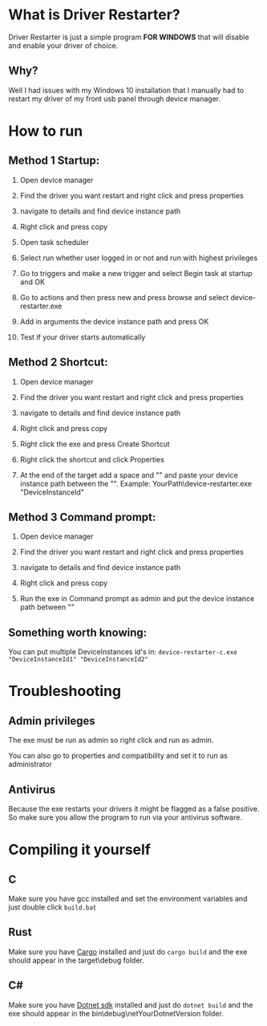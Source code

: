# What is Driver Restarter?

Driver Restarter is just a simple program **FOR WINDOWS** that will disable and enable your driver of choice.

## Why?

Well I had issues with my Windows 10 installation that I manually had to restart my driver of my front usb panel through device manager.

# How to run

## Method 1 Startup:

1. Open device manager

2. Find the driver you want restart and right click and press properties

3. navigate to details and find device instance path

4. Right click and press copy

5. Open task scheduler

6. Select run whether user logged in or not and run with highest privileges

7. Go to triggers and make a new trigger and select Begin task at startup and OK

8. Go to actions and then press new and press browse and select device-restarter.exe

9. Add in arguments the device instance path and press OK

10. Test if your driver starts automatically

## Method 2 Shortcut: 

1. Open device manager

2. Find the driver you want restart and right click and press properties

3. navigate to details and find device instance path

4. Right click and press copy

5. Right click the exe and press Create Shortcut

6. Right click the shortcut and click Properties

7. At the end of the target add a space and "" and paste your device instance path between the "". Example: YourPath\device-restarter.exe "DeviceInstanceId"

## Method 3 Command prompt:

1. Open device manager

2. Find the driver you want restart and right click and press properties

3. navigate to details and find device instance path

4. Right click and press copy

5. Run the exe in Command prompt as admin and put the device instance path between ""

## Something worth knowing:

You can put multiple DeviceInstances id's in: ```device-restarter-c.exe "DeviceInstanceId1" "DeviceInstanceId2"```

# Troubleshooting

## Admin privileges

The exe must be run as admin so right click and run as admin.

You can also go to properties and compatibility and set it to run as administrator

## Antivirus

Because the exe restarts your drivers it might be flagged as a false positive. So make sure you allow the program to run via your antivirus software.

# Compiling it yourself

## C

Make sure you have gcc installed and set the environment variables and just double click ```build.bat```

## Rust

Make sure you have [Cargo](https://www.rust-lang.org/tools/install) installed and just do ```cargo build``` and the exe should appear in the target\debug folder.

## C#

Make sure you have [Dotnet sdk](https://dotnet.microsoft.com/en-us/download) installed and just do ```dotnet build``` and the exe should appear in the bin\debug\netYourDotnetVersion folder.
